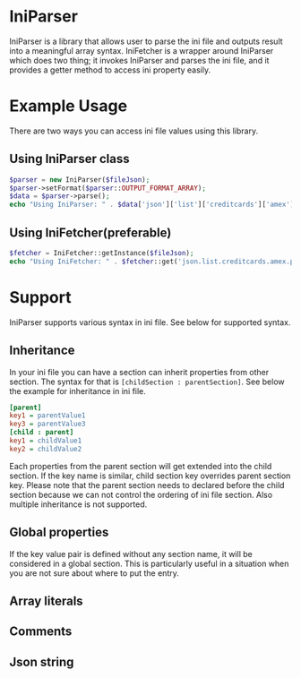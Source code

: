 IniParser
=========

IniParser is a library that allows user to parse the ini file and outputs result into a meaningful array syntax. IniFetcher
is a wrapper around IniParser which does two thing; it invokes IniParser and parses the ini file, and it provides a getter
method to access ini property easily.

Example Usage
=============
There are two ways you can access ini file values using this library.

Using IniParser class
---------------------
```php
$parser = new IniParser($fileJson);
$parser->setFormat($parser::OUTPUT_FORMAT_ARRAY);
$data = $parser->parse();
echo "Using IniParser: " . $data['json']['list']['creditcards']['amex']['prefix'] . '<br/>';
```

Using IniFetcher(preferable)
----------------------------
```php
$fetcher = IniFetcher::getInstance($fileJson);
echo "Using IniFetcher: " . $fetcher::get('json.list.creditcards.amex.prefix');
```

Support
=======
IniParser supports various syntax in ini file. See below for supported syntax.

Inheritance
-----------
In your ini file you can have a section can inherit properties from other section. The syntax for that is `[childSection : parentSection]`.
See below the example for inheritance in ini file.

```ini
[parent]
key1 = parentValue1
key3 = parentValue3
[child : parent]
key1 = childValue1
key2 = childValue2
```

Each properties from the parent section will get extended into the child section. If the key name is similar, child section key
overrides parent section key. Please note that the parent section needs to declared before the child section because we can
not control the ordering of ini file section. Also multiple inheritance is not supported.

Global properties
-----------------
If the key value pair is defined without any section name, it will be considered in a global section. This is particularly useful
in a situation when you are not sure about where to put the entry.

Array literals
--------------


Comments
--------


Json string
-----------
